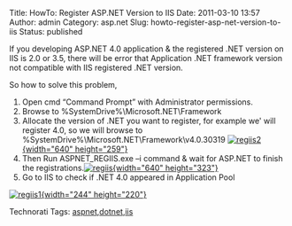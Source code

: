 Title: HowTo: Register ASP.NET Version to IIS
Date: 2011-03-10 13:57
Author: admin
Category: asp.net
Slug: howto-register-asp-net-version-to-iis
Status: published

If you developing ASP.NET 4.0 application & the registered .NET version
on IIS is 2.0 or 3.5, there will be error that Application .NET
framework version not compatible with IIS registered .NET version.

So how to solve this problem,

1.  Open cmd “Command Prompt” with Administrator permissions.
2.  Browse to %SystemDrive%\\Microsoft.NET\\Framework
3.  Allocate the version of .NET you want to register, for example we'
    will register 4.0, so we will browse to
    %SystemDrive%\\Microsoft.NET\\Framework\\v4.0.30319
    [![regiis2](http://www.emadmokhtar.com/wp-content/uploads/2011/11/regiis2_thumb.jpg "regiis2"){width="640"
    height="259"}](http://www.emadmokhtar.com/wp-content/uploads/2011/11/regiis2.jpg)
4.  Then Run ASPNET\_REGIIS.exe –i command & wait for ASP.NET to finish
    the
    registrations.[![regiis](http://www.emadmokhtar.com/wp-content/uploads/2011/11/regiis_thumb_2.jpg "regiis"){width="640"
    height="323"}](http://www.emadmokhtar.com/wp-content/uploads/2011/11/regiis_2.jpg)
5.  Go to IIS to check if .NET 4.0 appeared in Application Pool

[![regiis1](http://www.emadmokhtar.com/wp-content/uploads/2011/11/regiis1_thumb.jpg "regiis1"){width="244"
height="220"}](http://www.emadmokhtar.com/wp-content/uploads/2011/11/regiis1_2.jpg)

<div
id="scid:0767317B-992E-4b12-91E0-4F059A8CECA8:4326ce36-1d30-48c1-9079-0c7a88b4d5c5"
class="wlWriterEditableSmartContent"
style="padding-bottom: 0px; margin: 0px; padding-left: 0px; padding-right: 0px; display: inline; float: none; padding-top: 0px">

Technorati Tags:
[aspnet](http://technorati.com/tags/aspnet),[dotnet](http://technorati.com/tags/dotnet),[iis](http://technorati.com/tags/iis)

</div>
